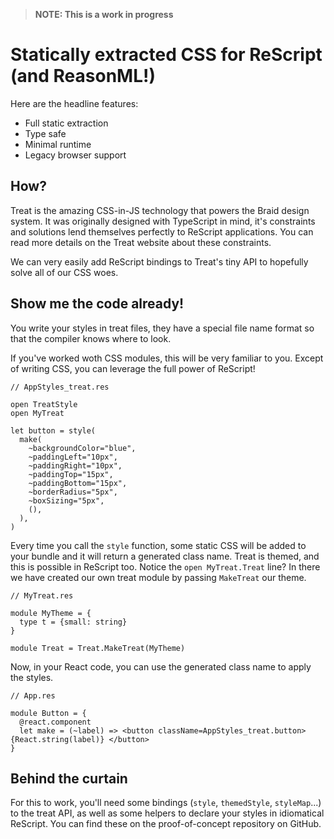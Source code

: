 > **NOTE: This is a work in progress**

# Statically extracted CSS for ReScript (and ReasonML!)

Here are the headline features:

- Full static extraction
- Type safe
- Minimal runtime
- Legacy browser support

## How?

Treat is the amazing CSS-in-JS technology that powers the Braid design system. It was originally designed with TypeScript in mind, it's constraints and solutions lend themselves perfectly to ReScript applications. You can read more details on the Treat website about these constraints.

We can very easily add ReScript bindings to Treat's tiny API to hopefully solve all of our CSS woes.

## Show me the code already!

You write your styles in treat files, they have a special file name format so that the compiler knows where to look.

If you've worked woth CSS modules, this will be very familiar to you. Except of writing CSS, you can leverage the full power of ReScript! 

```rescript
// AppStyles_treat.res

open TreatStyle
open MyTreat

let button = style(
  make(
    ~backgroundColor="blue",
    ~paddingLeft="10px",
    ~paddingRight="10px",
    ~paddingTop="15px",
    ~paddingBottom="15px",
    ~borderRadius="5px",
    ~boxSizing="5px",
    (),
  ),
)
```

Every time you call the `style` function, some static CSS will be added to your bundle and it will return a generated class name. Treat is themed, and this is possible in ReScript too. Notice the `open MyTreat.Treat` line? In there we have created our own treat module by passing `MakeTreat` our theme.

```rescript
// MyTreat.res

module MyTheme = {
  type t = {small: string}
}

module Treat = Treat.MakeTreat(MyTheme)
```

Now, in your React code, you can use the generated class name to apply the styles.

```rescript
// App.res

module Button = {
  @react.component
  let make = (~label) => <button className=AppStyles_treat.button> {React.string(label)} </button>
}
```

## Behind the curtain

For this to work, you'll need some bindings (`style`, `themedStyle`, `styleMap`...) to the treat API, as well as some helpers to declare your styles in idiomatical ReScript. You can find these on the proof-of-concept repository on GitHub.
